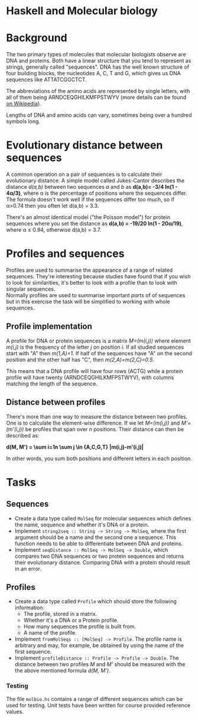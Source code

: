 Haskell and Molecular biology
=============================

# Background

The two primary types of molecules that molecular biologists observe are DNA
and proteins. Both have a linear structure that you tend to represent as
strings, generally called "sequences". DNA has the well known structure of four
building blocks, the nucleotides A, C, T and G, which gives us DNA sequences
like ATTATCGGCTCT.

The abbreviations of the amino acids are represented by single letters, with
all of them being ARNDCEQGHILKMFPSTWYV (more details can be found [on
Wikipedia][1]).

  [1]: http://en.wikipedia.org/wiki/Amino_acid#Table_of_standard_amino_acid_abbreviations_and_properties

Lengths of DNA and amino acids can vary, sometimes being over a hundred symbols
long.

# Evolutionary distance between sequences

A common operation on a pair of sequences is to calculate their evolutionary
distance. A simple model called Jukes-Cantor describes the distance _d(a,b)_
between two sequences _a_ and _b_ as __d(a,b)= -3/4 ln(1 - 4α/3)__, where α is
the percentage of positions where the sequences differ.  
The formula doesn't work well if the sequences differ too much, so if α>0.74
then you often let d(a,b) = 3.3.

There's an almost identical model ("the Poisson model") for protein sequences
where you set the distance as __d(a,b) = -19/20 ln(1 - 20α/19)__, where
α ≤ 0.94, otherwise d(a,b) = 3.7.

# Profiles and sequences

Profiles are used to summarise the appearance of a range of related sequences.
They're interesting because studies have found that if you wish to look for
similarities, it's better to look with a profile than to look with singular
sequences.  
Normally profiles are used to summarise important _parts_ of of sequences but
in this exercise the task will be simplified to working with whole sequences.

## Profile implementation

A profile for DNA or protein sequences is a matrix _M=(m(i,j))_ where element
_m(i,j)_ is the frequency of the letter _j_ on position _i_. If all studied
sequences start with "A" then _m(1,A)=1_. If half of the sequences have "A" on
the second position and the other half has "C", then _m(2,A)=m(2,C)=0.5_.

This means that a DNA profile will have four rows (ACTG) while a protein
profile will have twenty (ARNDCEQGHILKMFPSTWYV), with columns matching the
length of the sequence.

## Distance between profiles

There's more than one way to measure the distance between two profiles. One is
to calculate the element-wise difference. If we let _M=(m(i,j))_ and
_M'=(m'(i,j))_ be profiles that span over _n_ positions. Their distance can
then be described as:

__d(M, M') = \sum i=1n \sum j \in {A,C,G,T} |m(i,j)-m'(i,j)|__

In other words, you sum both positions and different letters in each position.

# Tasks

## Sequences

* Create a data type called ```MolSeq``` for molecular sequences which defines the
  name, sequence and whether it's DNA or a protein.
* Implement ```string2seq :: String -> String -> MolSeq```, where the first
  argument should be a name and the second one a sequence. This function needs
  to be able to differentiate between DNA and proteins.
* Implement ```seqDistance :: MolSeq -> MolSeq -> Double```, which compares two
  DNA sequences or two protein sequences and returns their evolutionary
  distance. Comparing DNA with a protein should result in an error.

## Profiles

* Create a data type called ```Profile``` which should store the following
  information:
	* The profile, stored in a matrix.
	* Whether it's a DNA or a Protein profile.
	* How many sequences the profile is built from.
	* A name of the profile.
* Implement ```fromMolSeqs :: [MolSeq] -> Profile```. The profile name is
  arbitrary and may, for example, be obtained by using the name of the first
  sequence.
* Implement ```profileDistance :: Profile -> Profile -> Double```. The distance
  between two profiles _M_ and _M'_ should be measured with the the above
  mentioned formula _d(M, M')_.

### Testing

The file ```molbio.hs``` contains a range of different sequences which can be
used for testing.
Unit tests have been written for course provided reference values.
